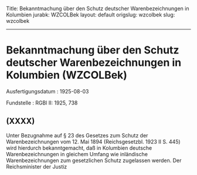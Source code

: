 Title: Bekanntmachung über den Schutz deutscher Warenbezeichnungen in Kolumbien
jurabk: WZCOLBek
layout: default
origslug: wzcolbek
slug: wzcolbek

---

# Bekanntmachung über den Schutz deutscher Warenbezeichnungen in Kolumbien (WZCOLBek)

Ausfertigungsdatum
:   1925-08-03

Fundstelle
:   RGBl II: 1925, 738



## (XXXX)

Unter Bezugnahme auf § 23 des Gesetzes zum Schutz der
Warenbezeichnungen vom 12. Mai 1894 (Reichsgesetzbl. 1923 II S. 445)
wird hierdurch bekanntgemacht, daß in Kolumbien deutsche
Warenbezeichnungen in gleichem Umfang wie inländische
Warenbezeichnungen zum gesetzlichen Schutz zugelassen werden.
Der Reichsminister der Justiz

